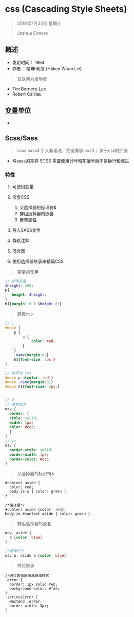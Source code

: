 # css (Cascading Style Sheets)

> 2018年7月25日 星期三
>
> Joshua Conero



## 概述

- 发明时间： 1994
- 作者： 哈坤·利提  (Håkon Wium Lie)



> 互联网方发明者

- Tim Berners-Lee 
- Robert Cailliau



## 变量单位

- 



## Scss/Sass

>  scss  sass3 引入新语法，完全兼容 css3； 属于css的扩展

- 与sass的差异		SCSS 需要使用分号和花括号而不是换行和缩进 



### 特性

1. 可使用变量
2. 嵌套CSS

   1. 父选择器的标识符&
   2. 群组选择器的嵌套
   3. 嵌套属性
3. 导入SASS文件
4. 静默注释
5. 混合器
6. 使用选择器继承来精简CSS



> 变量的使用

```scss
// 申明变量
$height: 500;
p{
   height: $height;
}
h1{margin: 0 0 $height 0;}

```



> 嵌套css

```scss
// 1
#main {
    p {
        a {
            color: red;
        }
    }
    .name{margin:0;}
    h1{font-size: 2px;}
}

// 编译为 css
#main p a{color: red;}
#main .name{margin:0;}
#main h1{font-size: 2px;}


// 2
// 属性嵌套
nav {
  border: {
  style: solid;
  width: 1px;
  color: #ccc;
  }
}
// => 
nav {
  border-style: solid;
  border-width: 1px;
  border-color: #ccc;
}
```



> 父选择器的标识符&

```scs
#content aside {
  color: red;
  body.ie & { color: green }
}

/*编译后*/
#content aside {color: red};
body.ie #content aside { color: green }
```



> 群组选择器的嵌套

```scss
nav, aside {
  a {color: blue}
}

/*编译后*/
nav a, aside a {color: blue}
```



> 样式继承

```scs
//通过选择器继承继承样式
.error {
  border: 1px solid red;
  background-color: #fdd;
}
.seriousError {
  @extend .error;
  border-width: 3px;
}
```

